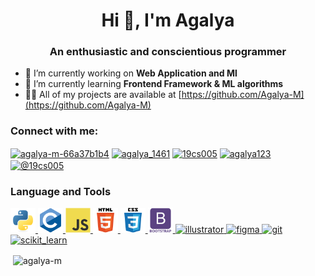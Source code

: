 <h1 align="center">Hi 👋, I'm Agalya</h1>
<h3 align="center">An enthusiastic and conscientious programmer</h3>

- 🔭 I’m currently working on **Web Application and Ml**
- 🌱 I’m currently learning **Frontend Framework & ML algorithms**
- 👨‍💻 All of my projects are available at [https://github.com/Agalya-M](https://github.com/Agalya-M)
<h3 align="left">Connect with me:</h3>
<p align="left">
<a href="https://linkedin.com/in/agalya-m-66a37b1b4" target="blank"><img align="center" src="https://raw.githubusercontent.com/rahuldkjain/github-profile-readme-generator/master/src/images/icons/Social/linked-in-alt.svg" alt="agalya-m-66a37b1b4" height="30" width="40" /></a>
<a href="https://www.codechef.com/users/agalya_1461" target="blank"><img align="center" src="https://cdn.jsdelivr.net/npm/simple-icons@3.1.0/icons/codechef.svg" alt="agalya_1461" height="30" width="40" /></a>
<a href="https://www.hackerrank.com/19cs005" target="blank"><img align="center" src="https://raw.githubusercontent.com/rahuldkjain/github-profile-readme-generator/master/src/images/icons/Social/hackerrank.svg" alt="19cs005" height="30" width="40" /></a>
<a href="https://www.leetcode.com/agalya123" target="blank"><img align="center" src="https://raw.githubusercontent.com/rahuldkjain/github-profile-readme-generator/master/src/images/icons/Social/leet-code.svg" alt="agalya123" height="30" width="40" /></a>
<a href="https://www.hackerearth.com/@19cs005" target="blank"><img align="center" src="https://raw.githubusercontent.com/rahuldkjain/github-profile-readme-generator/master/src/images/icons/Social/hackerearth.svg" alt="@19cs005" height="30" width="40" /></a></p>
<h3 align="left">Language and Tools </h3>
<p align="left"> <a href="https://www.python.org" target="_blank"> <img src="https://raw.githubusercontent.com/devicons/devicon/master/icons/python/python-original.svg" alt="python" width="40" height="40"/> </a>  <a href="https://www.cprogramming.com/" target="_blank"> <img src="https://raw.githubusercontent.com/devicons/devicon/master/icons/c/c-original.svg" alt="c" width="40" height="40"/> </a> <a href="https://developer.mozilla.org/en-US/docs/Web/JavaScript" target="_blank"> <img src="https://raw.githubusercontent.com/devicons/devicon/master/icons/javascript/javascript-original.svg" alt="javascript" width="40" height="40"/> </a>
<a href="https://www.w3.org/html/" target="_blank"> <img src="https://raw.githubusercontent.com/devicons/devicon/master/icons/html5/html5-original-wordmark.svg" alt="html5" width="40" height="40"/> </a> <a href="https://www.w3schools.com/css/" target="_blank"> <img src="https://raw.githubusercontent.com/devicons/devicon/master/icons/css3/css3-original-wordmark.svg" alt="css3" width="40" height="40"/>  <a href="https://getbootstrap.com" target="_blank"><img src="https://raw.githubusercontent.com/devicons/devicon/master/icons/bootstrap/bootstrap-plain-wordmark.svg" alt="bootstrap" width="40" height="40"/> </a> </a><a href="https://www.adobe.com/in/products/illustrator.html" target="_blank"> <img src="https://www.vectorlogo.zone/logos/adobe_illustrator/adobe_illustrator-icon.svg" alt="illustrator" width="40" height="40"/> </a>  <a href="https://www.figma.com/" target="_blank"> <img src="https://www.vectorlogo.zone/logos/figma/figma-icon.svg" alt="figma" width="40" height="40"/> </a> <a href="https://git-scm.com/" target="_blank"> <img src="https://www.vectorlogo.zone/logos/git-scm/git-scm-icon.svg" alt="git" width="40" height="40"/> </a> 
<a href="https://scikit-learn.org/" target="_blank"> <img src="https://upload.wikimedia.org/wikipedia/commons/0/05/Scikit_learn_logo_small.svg" alt="scikit_learn" width="40" height="40"/> </a></p>
<p>&nbsp;<img align="center" src="https://github-readme-stats.vercel.app/api?username=agalya-m&show_icons=true&locale=en" alt="agalya-m" /></p>
